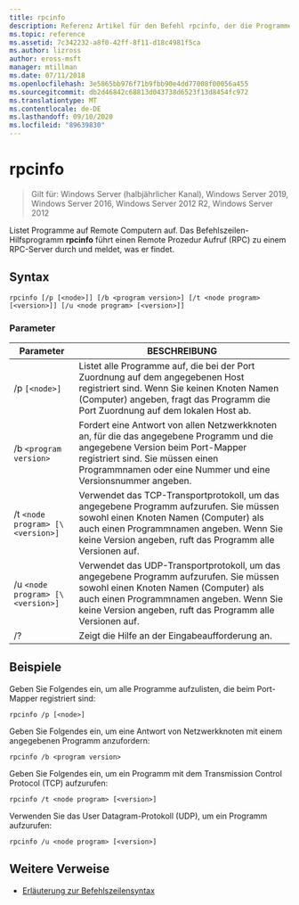 ```yaml
---
title: rpcinfo
description: Referenz Artikel für den Befehl rpcinfo, der die Programme auf einem Remote Computer auflistet.
ms.topic: reference
ms.assetid: 7c342232-a8f0-42ff-8f11-d18c4981f5ca
ms.author: lizross
author: eross-msft
manager: mtillman
ms.date: 07/11/2018
ms.openlocfilehash: 3e5865bb976f71b9fbb90e4dd77008f00056a455
ms.sourcegitcommit: db2d46842c68813d043738d6523f13d8454fc972
ms.translationtype: MT
ms.contentlocale: de-DE
ms.lasthandoff: 09/10/2020
ms.locfileid: "89639830"
---
```

# <a name="rpcinfo"></a>rpcinfo

> Gilt für: Windows Server (halbjährlicher Kanal), Windows Server 2019, Windows Server 2016, Windows Server 2012 R2, Windows Server 2012

Listet Programme auf Remote Computern auf. Das Befehlszeilen-Hilfsprogramm **rpcinfo** führt einen Remote Prozedur Aufruf (RPC) zu einem RPC-Server durch und meldet, was er findet.

## <a name="syntax"></a>Syntax

```
rpcinfo [/p [<node>]] [/b <program version>] [/t <node program> [<version>]] [/u <node program> [<version>]]
```

### <a name="parameters"></a>Parameter

| Parameter | BESCHREIBUNG |
|--|--|
| /p `[<node>]` | Listet alle Programme auf, die bei der Port Zuordnung auf dem angegebenen Host registriert sind. Wenn Sie keinen Knoten Namen (Computer) angeben, fragt das Programm die Port Zuordnung auf dem lokalen Host ab. |
| /b `<program version>` | Fordert eine Antwort von allen Netzwerkknoten an, für die das angegebene Programm und die angegebene Version beim Port-Mapper registriert sind. Sie müssen einen Programmnamen oder eine Nummer und eine Versionsnummer angeben. |
| /t `<node program> [\<version>]` | Verwendet das TCP-Transportprotokoll, um das angegebene Programm aufzurufen. Sie müssen sowohl einen Knoten Namen (Computer) als auch einen Programmnamen angeben. Wenn Sie keine Version angeben, ruft das Programm alle Versionen auf. |
| /u `<node program> [\<version>]` | Verwendet das UDP-Transportprotokoll, um das angegebene Programm aufzurufen. Sie müssen sowohl einen Knoten Namen (Computer) als auch einen Programmnamen angeben. Wenn Sie keine Version angeben, ruft das Programm alle Versionen auf. |
| /? | Zeigt die Hilfe an der Eingabeaufforderung an. |

## <a name="examples"></a>Beispiele

Geben Sie Folgendes ein, um alle Programme aufzulisten, die beim Port-Mapper registriert sind:

```
rpcinfo /p [<node>]
```

Geben Sie Folgendes ein, um eine Antwort von Netzwerkknoten mit einem angegebenen Programm anzufordern:

```
rpcinfo /b <program version>
```

Geben Sie Folgendes ein, um ein Programm mit dem Transmission Control Protocol (TCP) aufzurufen:

```
rpcinfo /t <node program> [<version>]
```

Verwenden Sie das User Datagram-Protokoll (UDP), um ein Programm aufzurufen:

```
rpcinfo /u <node program> [<version>]
```

## <a name="additional-references"></a>Weitere Verweise

- [Erläuterung zur Befehlszeilensyntax](command-line-syntax-key.md)

